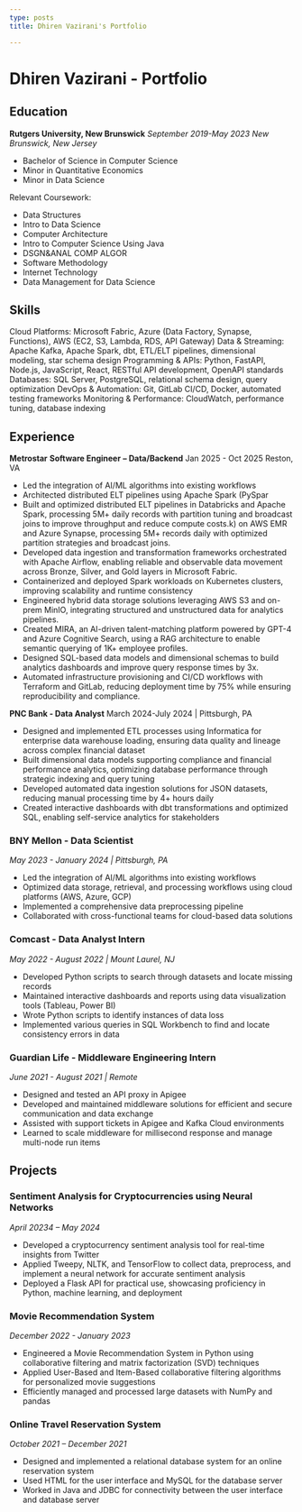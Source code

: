 ```yaml
---
type: posts
title: Dhiren Vazirani's Portfolio

---
```


# Dhiren Vazirani - Portfolio

## Education

**Rutgers University, New Brunswick**
*September 2019-May 2023*
*New Brunswick, New Jersey*

- Bachelor of Science in Computer Science
- Minor in Quantitative Economics
- Minor in Data Science

Relevant Coursework:
- Data Structures
- Intro to Data Science
- Computer Architecture
- Intro to Computer Science Using Java
- DSGN&ANAL COMP ALGOR
- Software Methodology
- Internet Technology
- Data Management for Data Science

## Skills

Cloud Platforms: Microsoft Fabric, Azure (Data Factory, Synapse, Functions), AWS (EC2, S3, Lambda, RDS, API Gateway)
Data & Streaming: Apache Kafka, Apache Spark, dbt, ETL/ELT pipelines, dimensional modeling, star schema design
Programming & APIs: Python, FastAPI, Node.js, JavaScript, React, RESTful API development, OpenAPI standards
Databases: SQL Server, PostgreSQL, relational schema design, query optimization
DevOps & Automation: Git, GitLab CI/CD, Docker, automated testing frameworks
Monitoring & Performance: CloudWatch, performance tuning, database indexing

## Experience

**Metrostar** **Software Engineer** **– Data/Backend**
Jan 2025 - Oct 2025  Reston, VA

- Led the integration of AI/ML algorithms into existing workflows
- Architected distributed ELT pipelines using Apache Spark (PySpar
- Built and optimized distributed ELT pipelines in Databricks and Apache Spark, processing 5M+ daily records with partition tuning and broadcast joins to improve throughput and reduce compute costs.k) on AWS EMR and Azure Synapse, processing 5M+ records daily with optimized partition strategies and broadcast joins.
- Developed data ingestion and transformation frameworks orchestrated with Apache Airflow, enabling reliable and observable data movement across Bronze, Silver, and Gold layers in Microsoft Fabric.
- Containerized and deployed Spark workloads on Kubernetes clusters, improving scalability and runtime consistency
- Engineered hybrid data storage solutions leveraging AWS S3 and on-prem MinIO, integrating structured and unstructured data for analytics pipelines.
- Created MIRA, an AI-driven talent-matching platform powered by GPT-4 and Azure Cognitive Search, using a RAG architecture to enable semantic querying of 1K+ employee profiles.
- Designed SQL-based data models and dimensional schemas to build analytics dashboards and improve query response times by 3x.
- Automated infrastructure provisioning and CI/CD workflows with Terraform and GitLab, reducing deployment time by 75% while ensuring reproducibility and compliance.

**PNC Bank - Data Analyst**
March 2024-July 2024 |  Pittsburgh, PA
- Designed and implemented ETL processes using Informatica for enterprise data warehouse loading, ensuring data quality and lineage across complex financial dataset
- Built dimensional data models supporting compliance and financial performance analytics, optimizing database performance through strategic indexing and query tuning
- Developed automated data ingestion solutions for JSON datasets, reducing manual processing time by 4+ hours daily
- Created interactive dashboards with dbt transformations and optimized SQL, enabling self-service analytics for stakeholders

### BNY Mellon - Data Scientist
*May 2023 - January 2024 | Pittsburgh, PA*

- Led the integration of AI/ML algorithms into existing workflows
- Optimized data storage, retrieval, and processing workflows using cloud platforms (AWS, Azure, GCP)
- Implemented a comprehensive data preprocessing pipeline
- Collaborated with cross-functional teams for cloud-based data solutions

### Comcast - Data Analyst Intern
*May 2022 - August 2022 | Mount Laurel, NJ*

- Developed Python scripts to search through datasets and locate missing records
- Maintained interactive dashboards and reports using data visualization tools (Tableau, Power BI)
- Wrote Python scripts to identify instances of data loss
- Implemented various queries in SQL Workbench to find and locate consistency errors in data

### Guardian Life - Middleware Engineering Intern
*June 2021 - August 2021 | Remote*

- Designed and tested an API proxy in Apigee
- Developed and maintained middleware solutions for efficient and secure communication and data exchange
- Assisted with support tickets in Apigee and Kafka Cloud environments
- Learned to scale middleware for millisecond response and manage multi-node run items

## Projects

### Sentiment Analysis for Cryptocurrencies using Neural Networks
*April 20234 – May 2024*

- Developed a cryptocurrency sentiment analysis tool for real-time insights from Twitter
- Applied Tweepy, NLTK, and TensorFlow to collect data, preprocess, and implement a neural network for accurate sentiment analysis
- Deployed a Flask API for practical use, showcasing proficiency in Python, machine learning, and deployment

### Movie Recommendation System
*December 2022 - January 2023*

- Engineered a Movie Recommendation System in Python using collaborative filtering and matrix factorization (SVD) techniques
- Applied User-Based and Item-Based collaborative filtering algorithms for personalized movie suggestions
- Efficiently managed and processed large datasets with NumPy and pandas

### Online Travel Reservation System
*October 2021 – December 2021*

- Designed and implemented a relational database system for an online reservation system
- Used HTML for the user interface and MySQL for the database server
- Worked in Java and JDBC for connectivity between the user interface and database server






